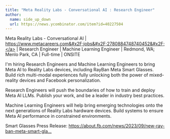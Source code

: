 ```yaml
---
title: "Meta Reality Labs - Conversational AI : Research Engineer"
author:
  name: side_up_down
  url: https://news.ycombinator.com/item?id=40227504
---
```

Meta Reality Labs - Conversational AI | <a href="https:&#x2F;&#x2F;www.metacareers.com&#x2F;jobs&#x2F;2780884748740452&#x2F;" rel="nofollow">https:&#x2F;&#x2F;www.metacareers.com&#x2F;jobs&#x2F;2780884748740452&#x2F;</a> | Research Engineer | Machine Learning Engineer | Redmond, WA; Menlo Park, CA | Full-time | ONSITE

I&#x27;m hiring Research Engineers and Machine Learning Engineers to bring Meta AI to Reality Labs devices, including RayBan Meta Smart Glasses. Build rich multi-modal experiences fully unlocking both the power of mixed-reality devices and Facebook personalization.

Research Engineers will push the boundaries of how to train and deploy Meta AI LLMs. Publish your work, and be a leader in industry best practices.

Machine Learning Engineers will help bring emerging technologies onto the next generations of Reality Labs hardware devices. Build systems to ensure Meta AI performance in constrained environments.

Smart Glasses Press Release: <a href="https:&#x2F;&#x2F;about.fb.com&#x2F;news&#x2F;2023&#x2F;09&#x2F;new-ray-ban-meta-smart-glasses&#x2F;" rel="nofollow">https:&#x2F;&#x2F;about.fb.com&#x2F;news&#x2F;2023&#x2F;09&#x2F;new-ray-ban-meta-smart-gla...</a>
